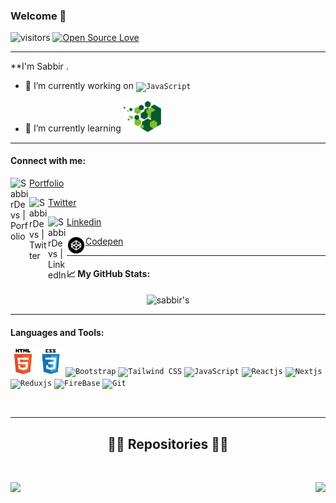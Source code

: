 ### Welcome 🤝


![visitors](https://visitor-badge.laobi.icu/badge?page_id=ah-sabbir)
[![Open Source Love](https://badges.frapsoft.com/os/v1/open-source.svg?v=102)](https://github.com/ellerbrock/open-source-badge/)

----

**I'm Sabbir .


- 🔭 I’m currently working on <code><img alt="JavaScript" width="40px" src="https://brandeps.com/icon-download/J/Javascript-icon-vector-03.svg" /></code>

- 🌱 I’m currently learning <code><img alt="MERN" width="60px" src="https://github.com/ah-sabbir/ah-sabbir/blob/main/static/img/mern.svg"/></code>

<!-- - 👯 I’m looking to collaborate on ...
- 🤔 I’m looking for help with ... -->

---
#### Connect with me:


[<img align="left" alt="SabbirDevs | Porfolio" width="30px" src="https://brandeps.com/icon-download/G/Globe-icon-vector-09.svg" />][portfolio] [Portfolio]

[<img align="left" alt="SabbirDevs | Twitter" width="30px" src="https://tutuldevs.github.io/frontloops-photo/loop1/twitter.svg" />][twitter] [Twitter]

[<img align="left" alt="SabbirDevs | LinkedIn" width="30px" src="https://image.flaticon.com/icons/png/512/174/174857.png" />][linkedin] [Linkedin]

<!-- [<img align="left" alt="SabbirDevs | Hashnode" width="25px" src="https://cdn.hashnode.com/res/hashnode/image/upload/v1611244244346/Y0nrI4kKp.png?auto=compress&w=500" />][Hashnode] [Hashnode] -->

[<img align="left" alt="SabbirDevs | Codepen" width="30px" src="https://github.com/ah-sabbir/ah-sabbir/blob/main/static/img/codepen.svg" />][codepen] [Codepen]




---

#### 📈 My GitHub Stats:

<p align="center"> <img src="https://github-readme-stats.vercel.app/api?username=ah-sabbir&show_icons=true&theme=gotham" alt="sabbir's" />


  
  
  <br />

---
#### Languages and Tools:

<code><img alt="HTML5" width="40px" src="https://raw.githubusercontent.com/github/explore/80688e429a7d4ef2fca1e82350fe8e3517d3494d/topics/html/html.png" /></code>
<code><img alt="CSS3" width="40px" src="https://raw.githubusercontent.com/github/explore/80688e429a7d4ef2fca1e82350fe8e3517d3494d/topics/css/css.png" /></code>
<code><img alt="Bootstrap" width="40px" src="https://brandeps.com/icon-download/B/Bootstrap-icon-vector-07.svg" /></code>
<code><img alt="Tailwind CSS" width="40px" src="https://brandeps.com/icon-download/T/Tailwindcss-icon-vector-01.svg" /></code>
<code><img alt="JavaScript" width="40px" src="https://brandeps.com/icon-download/J/Javascript-icon-vector-03.svg" /></code>
<code><img alt="Reactjs" width="40px" src="https://brandeps.com/icon-download/R/Reactjs-icon-vector-01.svg" /></code>
<code><img alt="Nextjs" width="40px" src="https://brandeps.com/icon-download/N/Nextjs-icon-vector-01.svg" /></code>
<code><img alt="Reduxjs" width="40px" src="https://brandeps.com/icon-download/R/Redux-icon-vector-02.svg" /></code>
<code><img alt="FireBase" width="40px" src="https://brandeps.com/icon-download/F/Firebase-icon-vector-03.svg" /></code>
<code><img alt="Git" width="40px" src="https://brandeps.com/icon-download/G/Git-icon-vector-06.svg" /></code>


<br />

  
<hr>

<h2 align="center">👨‍💻 Repositories 👨‍💻</h2>
<br>
<div width="100%" align="center">
  <a align="left" href="https://github.com/ah-sabbir/IceBlock" title="IceBlock"><img align="left" height="115" src="https://github-readme-stats.vercel.app/api/pin/?username=ah-sabbir&repo=IceBlock&theme=react&border_color=61dafb&border_radius=10"></a>
  
  <a align="right" href="https://github.com/ah-sabbir/soundcast" title="soundcast"><img align="right" height="115" src="https://github-readme-stats.vercel.app/api/pin/?username=ah-sabbir&repo=soundcast&theme=react&border_color=61dafb&border_radius=10"></a>
</div>
  
  
  
  
  
  
  

<!-- Here are some ideas to get you started:

- 🔭 I’m currently working on ...
- 🌱 I’m currently learning ...
- 👯 I’m looking to collaborate on ...
- 🤔 I’m looking for help with ...
- 💬 Ask me about ...
- 📫 How to reach me: ...
- 😄 Pronouns: ...
- ⚡ Fun fact: ... -->

<!-- [Contribution guidelines for this project](docs/CONTRIBUTING.md) -->


<!-- <img  src="https://github-readme-stats.vercel.app/api?username=ah-sabbir&show_icons=true&hide_border=true&theme=tokyonight" width="48%" align="right" >
<img  src="https://github-readme-streak-stats.herokuapp.com/?user=ah-sabbir&theme=tokyonight&hide_border=true" width="49%" >

[![GitHub Streak](https://github-readme-streak-stats.herokuapp.com?user=ahsabbir103&theme=dracula&date_format=M%20j%5B%2C%20Y%5D)](https://git.io/streak-stats)


![GitHub Activity Graph](https://activity-graph.herokuapp.com/graph?username=ah-sabbir&bg_color=000000&color=4fff67&line=4fff67&point=ffffff&area=true&hide_border=true) -->

  
  
  
  
  
[twitter]: https://twitter.com/ah_sabbir_
[linkedin]: https://www.linkedin.com/
[codepen]: https://codepen.io/ah-sabbir
[portfolio]: http://tasktime.org




